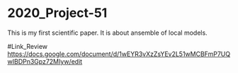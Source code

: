# 2020_Project-51

This is my first scientific paper. It is about ansemble of local models. 

#Link_Review
https://docs.google.com/document/d/1wEYR3vXzZsYEv2L51wMCBFmP7UQwIBDPn3Gpz72MIyw/edit
